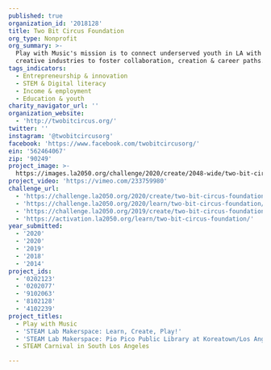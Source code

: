 ```yaml
---
published: true
organization_id: '2018128'
title: Two Bit Circus Foundation
org_type: Nonprofit
org_summary: >-
  Play with Music's mission is to connect underserved youth in LA with our
  creative industries to foster collaboration, creation & career paths.
tags_indicators:
  - Entrepreneurship & innovation
  - STEM & Digital literacy
  - Income & employment
  - Education & youth
charity_navigator_url: ''
organization_website:
  - 'http://twobitcircus.org/'
twitter: ''
instagram: '@twobitcircusorg'
facebook: 'https://www.facebook.com/twobitcircusorg/'
ein: '562464067'
zip: '90249'
project_image: >-
  https://images.la2050.org/challenge/2020/create/2048-wide/two-bit-circus-foundation.jpg
project_video: 'https://vimeo.com/233759980'
challenge_url:
  - 'https://challenge.la2050.org/2020/create/two-bit-circus-foundation/'
  - 'https://challenge.la2050.org/2020/learn/two-bit-circus-foundation/'
  - 'https://challenge.la2050.org/2019/create/two-bit-circus-foundation/'
  - 'https://activation.la2050.org/learn/two-bit-circus-foundation/'
year_submitted:
  - '2020'
  - '2020'
  - '2019'
  - '2018'
  - '2014'
project_ids:
  - '0202123'
  - '0202077'
  - '9102063'
  - '8102128'
  - '4102239'
project_titles:
  - Play with Music
  - 'STEAM Lab Makerspace: Learn, Create, Play!'
  - 'STEAM Lab Makerspace: Pio Pico Public Library at Koreatown/Los Angeles'
  - STEAM Carnival in South Los Angeles

---
```


